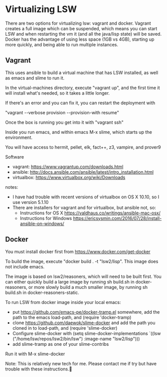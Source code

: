 # Virtualizing LSW

There are two options for virtualizing lsw: vagrant and docker. Vagrant creates a full image which can be suspended,
which means you can start LSW and when restarting the vm it (and all the java/lisp state) will be saved. Docker has the
advantage of using less space (1GB vs 4GB), starting up more quickly, and being able to run multiple instances.

## Vagrant

This uses ansible to build a virtual machine that has LSW installed, as well as emacs and
slime to run it.  

In the virtual-machines directory, execute "vagrant up", and the first time it will install what's needed, so it takes a
little longer.

If there's an error and you can fix it, you can restart the deployment with

"vagrant --verbose provision --provision-with resume"

Once the box is running you get into it with "vagrant ssh"

Inside you run emacs, and within emacs M-x slime, which starts up the environment.

You will have access to hermit, pellet, elk,  fact++, z3, vampire, and prover9 

Software
- vagrant: https://www.vagrantup.com/downloads.html
- ansible: http://docs.ansible.com/ansible/latest/intro_installation.html
- virtualbox: https://www.virtualbox.org/wiki/Downloads

notes:
 - I have had trouble with recent versions of virtualbox on OS X 10.10, so I use version 5.1.10
 - There are installers for vagrant and for virtualbox, but ansible not, so:
     - Instructions for OS X https://valdhaus.co/writings/ansible-mac-osx/
     - Instructions for Windows https://ericsysmin.com/2016/07/28/install-ansible-on-windows/

## Docker

You must install docker first from https://www.docker.com/get-docker

To build the image, execute "docker build . -t "lsw2/lisp". This image does not include emacs.

The image is based on lsw2/reasoners, which will need to be built first. You can either quickly build a large image by
running sh build.sh in docker-reasoners, or more slowly build a much smaller image, by running sh build.sh in
docker-reasoners-static.

To run LSW from docker image inside your local emacs:
 - put https://github.com/emacs-pe/docker-tramp.el somewhere, add the path to the emacs load-path, and (require 'docker-tramp)
 - clone https://github.com/daewok/slime-docker and add the path you cloned in to load-path, and (require 'slime-docker)
 - Configure slime-docker with (setq slime-docker-implementations `((lsw ("/home/lsw/repos/lsw2/bin/lsw") :image-name "lsw2/lisp")))
 - add slime-tramp as one of your slime-contribs

Run it with M-x slime-docker


Note: This is relatively new tech for me. Please contact me if try but have trouble with these instructions.